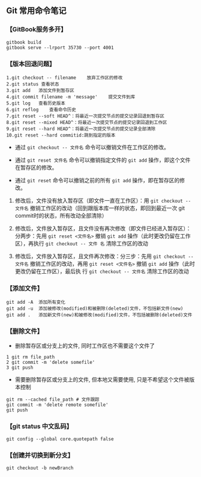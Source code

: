 ## Git 常用命令笔记

### 【GitBook服务多开】
```shell
gitbook build
gitbook serve --lrport 35730 --port 4001
```

### 【版本回退问题】
```shell
1.git checkout -- filename    放弃工作区的修改
2.git status 查看状态
3.git add   添加文件到暂存区
4.git commit filename -m 'message'    提交文件到库
5.git log   查看历史版本
6.git reflog    查看命令历史
7.git reset --soft HEAD^：将最近一次提交节点的提交记录回退到暂存区
8.git reset --mixed HEAD^：将最近一次提交节点的提交记录回退到工作区
9.git reset --hard HEAD^：将最近一次提交节点的提交记录全部清除
10.git reset --hard commitid:跳到指定的版本
```

+ 通过 `git checkout -- 文件名` 命令可以撤销文件在工作区的修改。

+ 通过 `git reset 文件名` 命令可以撤销指定文件的 `git add` 操作，即这个文件在暂存区的修改。

+ 通过 `git reset` 命令可以撤销之前的所有 `git add` 操作，即在暂存区的修改。

1. 修改后，文件没有放入暂存区（即文件一直在工作区）：用 `git checkout -- 文件名` 撤销工作区的改动（回到跟版本库一样的状态，即回到最近一次 git commit时的状态，所有改动全部清除）

2. 修改后，文件放入暂存区，且文件没有再次修改（即文件已经进入暂存区）：分两步：先用 `git reset <文件名>` 撤销 `git add` 操作（此时更改仍留在工作区），再执行 `git checkout -- 文件
名` 清除工作区的改动

3. 修改后，文件放入暂存区，且文件再次修改：分三步：先用 `git checkout -- 文件名` 撤销工作区的改动，再用 `git reset <文件名>` 撤销 `git add` 操作（此时更改仍留在工作区），最后执
行 `git checkout -- 文件名` 清除工作区的改动

### 【添加文件】
```shell
git add -A  添加所有变化
git add -u  添加被修改(modified)和被删除(deleted)文件，不包括新文件(new)
git add .   添加新文件(new)和被修改(modified)文件，不包括被删除(deleted)文件
```

### 【删除文件】
+ 删除暂存区或分支上的文件, 同时工作区也不需要这个文件了
```shell
1 git rm file_path
2 git commit -m 'delete somefile'
3 git push
```

+ 需要删除暂存区或分支上的文件, 但本地又需要使用, 只是不希望这个文件被版本控制
```shell
git rm --cached file_path # 文件跟踪
git commit -m 'delete remote somefile'
git push
```

### 【git status 中文乱码】
```shell
git config --global core.quotepath false
```
### 【创建并切换到新分支】
```
git checkout -b newBranch
```
